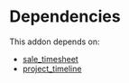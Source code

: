 # Dependencies

This addon depends on:

- [sale_timesheet](https://github.com/bringout/oca-ocb-sale/tree/de00eb97dbc73b96112477e8671cd8ab774267d5/odoo-bringout-oca-ocb-sale_timesheet)
- [project_timeline](https://github.com/bringout/oca-workflow-process)
